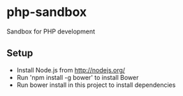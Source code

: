 # php-sandbox
Sandbox for PHP development

## Setup
* Install Node.js from http://nodejs.org/
* Run 'npm install -g bower' to install Bower 
* Run bower install in this project to install dependencies

